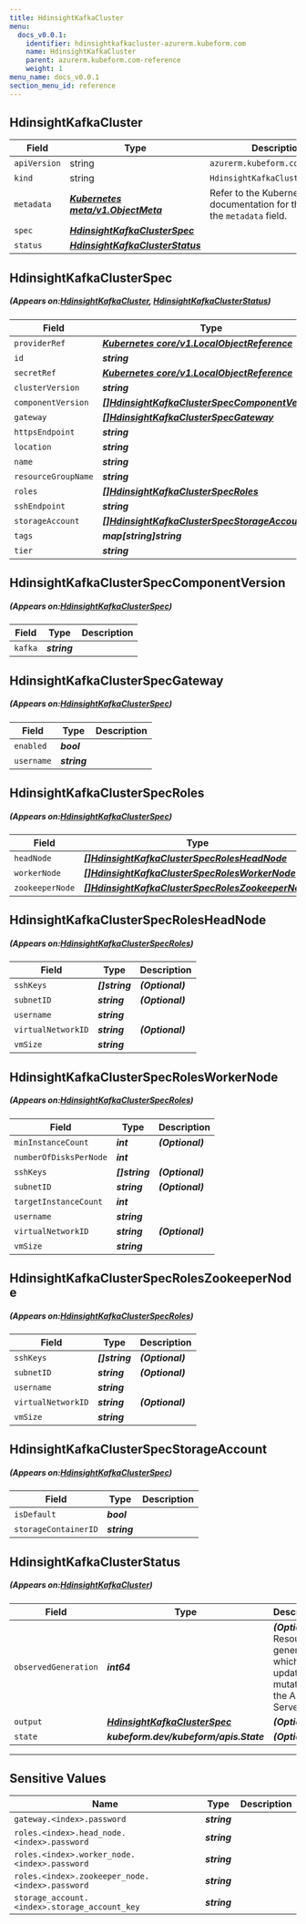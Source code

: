 ```yaml
---
title: HdinsightKafkaCluster
menu:
  docs_v0.0.1:
    identifier: hdinsightkafkacluster-azurerm.kubeform.com
    name: HdinsightKafkaCluster
    parent: azurerm.kubeform.com-reference
    weight: 1
menu_name: docs_v0.0.1
section_menu_id: reference
---
```


## HdinsightKafkaCluster
| Field | Type | Description |
| ------ | ----- | ----------- |
| `apiVersion` | string | `azurerm.kubeform.com/v1alpha1` |
|    `kind` | string | `HdinsightKafkaCluster` |
| `metadata` | ***[Kubernetes meta/v1.ObjectMeta](https://kubernetes.io/docs/reference/generated/kubernetes-api/v1.13/#objectmeta-v1-meta)***|Refer to the Kubernetes API documentation for the fields of the `metadata` field.|
| `spec` | ***[HdinsightKafkaClusterSpec](#HdinsightKafkaClusterSpec)***||
| `status` | ***[HdinsightKafkaClusterStatus](#HdinsightKafkaClusterStatus)***||
## HdinsightKafkaClusterSpec
##### (Appears on:[HdinsightKafkaCluster](#HdinsightKafkaCluster), [HdinsightKafkaClusterStatus](#HdinsightKafkaClusterStatus))
| Field | Type | Description |
| ------ | ----- | ----------- |
| `providerRef` | ***[Kubernetes core/v1.LocalObjectReference](https://kubernetes.io/docs/reference/generated/kubernetes-api/v1.13/#localobjectreference-v1-core)***||
| `id` | ***string***||
| `secretRef` | ***[Kubernetes core/v1.LocalObjectReference](https://kubernetes.io/docs/reference/generated/kubernetes-api/v1.13/#localobjectreference-v1-core)***||
| `clusterVersion` | ***string***||
| `componentVersion` | ***[[]HdinsightKafkaClusterSpecComponentVersion](#HdinsightKafkaClusterSpecComponentVersion)***||
| `gateway` | ***[[]HdinsightKafkaClusterSpecGateway](#HdinsightKafkaClusterSpecGateway)***||
| `httpsEndpoint` | ***string***| ***(Optional)*** |
| `location` | ***string***||
| `name` | ***string***||
| `resourceGroupName` | ***string***||
| `roles` | ***[[]HdinsightKafkaClusterSpecRoles](#HdinsightKafkaClusterSpecRoles)***||
| `sshEndpoint` | ***string***| ***(Optional)*** |
| `storageAccount` | ***[[]HdinsightKafkaClusterSpecStorageAccount](#HdinsightKafkaClusterSpecStorageAccount)***||
| `tags` | ***map[string]string***| ***(Optional)*** |
| `tier` | ***string***||
## HdinsightKafkaClusterSpecComponentVersion
##### (Appears on:[HdinsightKafkaClusterSpec](#HdinsightKafkaClusterSpec))
| Field | Type | Description |
| ------ | ----- | ----------- |
| `kafka` | ***string***||
## HdinsightKafkaClusterSpecGateway
##### (Appears on:[HdinsightKafkaClusterSpec](#HdinsightKafkaClusterSpec))
| Field | Type | Description |
| ------ | ----- | ----------- |
| `enabled` | ***bool***||
| `username` | ***string***||
## HdinsightKafkaClusterSpecRoles
##### (Appears on:[HdinsightKafkaClusterSpec](#HdinsightKafkaClusterSpec))
| Field | Type | Description |
| ------ | ----- | ----------- |
| `headNode` | ***[[]HdinsightKafkaClusterSpecRolesHeadNode](#HdinsightKafkaClusterSpecRolesHeadNode)***||
| `workerNode` | ***[[]HdinsightKafkaClusterSpecRolesWorkerNode](#HdinsightKafkaClusterSpecRolesWorkerNode)***||
| `zookeeperNode` | ***[[]HdinsightKafkaClusterSpecRolesZookeeperNode](#HdinsightKafkaClusterSpecRolesZookeeperNode)***||
## HdinsightKafkaClusterSpecRolesHeadNode
##### (Appears on:[HdinsightKafkaClusterSpecRoles](#HdinsightKafkaClusterSpecRoles))
| Field | Type | Description |
| ------ | ----- | ----------- |
| `sshKeys` | ***[]string***| ***(Optional)*** |
| `subnetID` | ***string***| ***(Optional)*** |
| `username` | ***string***||
| `virtualNetworkID` | ***string***| ***(Optional)*** |
| `vmSize` | ***string***||
## HdinsightKafkaClusterSpecRolesWorkerNode
##### (Appears on:[HdinsightKafkaClusterSpecRoles](#HdinsightKafkaClusterSpecRoles))
| Field | Type | Description |
| ------ | ----- | ----------- |
| `minInstanceCount` | ***int***| ***(Optional)*** |
| `numberOfDisksPerNode` | ***int***||
| `sshKeys` | ***[]string***| ***(Optional)*** |
| `subnetID` | ***string***| ***(Optional)*** |
| `targetInstanceCount` | ***int***||
| `username` | ***string***||
| `virtualNetworkID` | ***string***| ***(Optional)*** |
| `vmSize` | ***string***||
## HdinsightKafkaClusterSpecRolesZookeeperNode
##### (Appears on:[HdinsightKafkaClusterSpecRoles](#HdinsightKafkaClusterSpecRoles))
| Field | Type | Description |
| ------ | ----- | ----------- |
| `sshKeys` | ***[]string***| ***(Optional)*** |
| `subnetID` | ***string***| ***(Optional)*** |
| `username` | ***string***||
| `virtualNetworkID` | ***string***| ***(Optional)*** |
| `vmSize` | ***string***||
## HdinsightKafkaClusterSpecStorageAccount
##### (Appears on:[HdinsightKafkaClusterSpec](#HdinsightKafkaClusterSpec))
| Field | Type | Description |
| ------ | ----- | ----------- |
| `isDefault` | ***bool***||
| `storageContainerID` | ***string***||
## HdinsightKafkaClusterStatus
##### (Appears on:[HdinsightKafkaCluster](#HdinsightKafkaCluster))
| Field | Type | Description |
| ------ | ----- | ----------- |
| `observedGeneration` | ***int64***| ***(Optional)*** Resource generation, which is updated on mutation by the API Server.|
| `output` | ***[HdinsightKafkaClusterSpec](#HdinsightKafkaClusterSpec)***| ***(Optional)*** |
| `state` | ***kubeform.dev/kubeform/apis.State***| ***(Optional)*** |
---
## Sensitive Values
| Name | Type | Description |
|------|------|-------------|
| `gateway.<index>.password` | ***string*** ||
| `roles.<index>.head_node.<index>.password` | ***string*** ||
| `roles.<index>.worker_node.<index>.password` | ***string*** ||
| `roles.<index>.zookeeper_node.<index>.password` | ***string*** ||
| `storage_account.<index>.storage_account_key` | ***string*** ||
